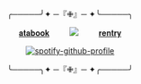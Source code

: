 <div id="header" align="center">

╭─────╯✦ ─『✙』─ ✦╰─────╮

[𝐚𝐭𝐚𝐛𝐨𝐨𝐤](https://spiritbox.atabook.org/)    　   　![](https://64.media.tumblr.com/06592d6d886110bca0ece57e52df9300/0f1dd797b5574c42-fc/s75x75_c1/b63d5e0c5531bbafd92a715baaacb9532d5b2372.gifv)   　   　[𝐫𝐞𝐧𝐭𝐫𝐲](https://rentry.co/extaused) 

[![spotify-github-profile](https://spotify-github-profile.kittinanx.com/api/view?uid=31vqck2xnl327xecntooe7ptxtrq&cover_image=true&theme=novatorem&show_offline=false&background_color=121212&interchange=true&bar_color=ff0000&bar_color_cover=false)](https://spotify-github-profile.kittinanx.com/api/view?uid=31vqck2xnl327xecntooe7ptxtrq&redirect=true)

╰─────╮✦ ─『✙』─ ✦╭─────╯
